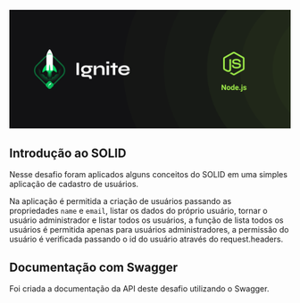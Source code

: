 <img src="https://github.com/henriqueritter/Bootcamp-Ignite-Node/blob/main/cover-node.js.png" alt="Ignite Trilha Node.js"></img>

## Introdução ao SOLID

Nesse desafio foram aplicados alguns conceitos do SOLID em uma simples aplicação de cadastro de usuários.

Na aplicação é permitida a criação de usuários passando as propriedades `name` e `email`, listar os dados do próprio usuário, tornar o usuário administrador e listar todos os usuários, a função de lista todos os usuários é permitida apenas para usuários administradores, a permissão do usuário é verificada passando o id do usuário através do request.headers.

## Documentação com Swagger

Foi criada a documentação da API deste desafio utilizando o Swagger.